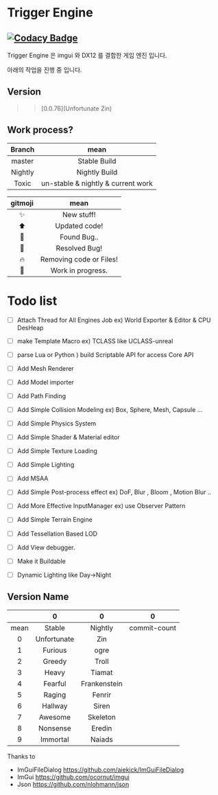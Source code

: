 # Trigger Engine 

## [![Codacy Badge](https://api.codacy.com/project/badge/Grade/a1dc6b1d49334d82a047f052b49521ff)](https://www.codacy.com/app/ToxicTrigger/trigger?utm_source=github.com&amp;utm_medium=referral&amp;utm_content=ToxicTrigger/trigger&amp;utm_campaign=Badge_Grade)

Trigger Engine 은 imgui 와 DX12 를 결합한 게임 엔진 입니다.

아래의 작업을 진행 중 입니다. 

## Version
>>[0.0.76](Unfortunate Zin)

## Work process?

| Branch  |                mean                |
| :-----: | :--------------------------------: |
| master  |            Stable Build            |
| Nightly |           Nightly Build            |
|  Toxic  | un-stable & nightly & current work |

|    gitmoji     |          mean           |
| :------------: | :---------------------: |
|   :sparkles:   |       New stuff!        |
|   :arrow_up:   |      Updated code!      |
|     :bug:      |       Found Bug..       |
|    :wrench:    |      Resolved Bug!      |
|     :fire:     | Removing code or Files! |
| :construction: |    Work in progress.    |

# Todo list

- [ ] Attach Thread for All Engines Job ex) World Exporter & Editor & CPU DesHeap 
- [ ] make Template Macro ex) TCLASS like UCLASS-unreal
- [ ] parse Lua or Python ) build Scriptable API for access Core API
- [ ] Add Mesh Renderer 
- [ ] Add Model importer
- [ ] Add Path Finding 
- [ ] Add Simple Collision Modeling ex) Box, Sphere, Mesh, Capsule ... 
- [ ] Add Simple Physics System
- [ ] Add Simple Shader & Material editor
- [ ] Add Simple Texture Loading 
- [ ] Add Simple Lighting 
- [ ] Add MSAA
- [ ] Add Simple Post-process effect ex) DoF, Blur , Bloom , Motion Blur .. 
- [ ] Add More Effective InputManager ex) use Observer Pattern
- [ ] Add Simple Terrain Engine 
- [ ] Add Tessellation Based LOD
- [ ] Add View debugger.
- [ ] Make it Buildable
- [ ] Dynamic Lighting like Day->Night 



## Version Name

|      |      0      |      0       |      0       |
| :--: | :---------: | :----------: | :----------: |
| mean |   Stable    |   Nightly    | commit-count |
|  0   | Unfortunate |     Zin      |              |
|  1   |   Furious   |     ogre     |              |
|  2   |   Greedy    |    Troll     |              |
|  3   |    Heavy    |    Tiamat    |              |
|  4   |   Fearful   | Frankenstein |              |
|  5   |   Raging    |    Fenrir    |              |
|  6   |   Hallway   |    Siren     |              |
|  7   |   Awesome   |   Skeleton   |              |
|  8   |  Nonsense   |    Eredin    |              |
|  9   |  Immortal   |    Naiads    |              |



Thanks to

- ImGuiFileDialog  https://github.com/aiekick/ImGuiFileDialog
- ImGui https://github.com/ocornut/imgui
- Json https://github.com/nlohmann/json
